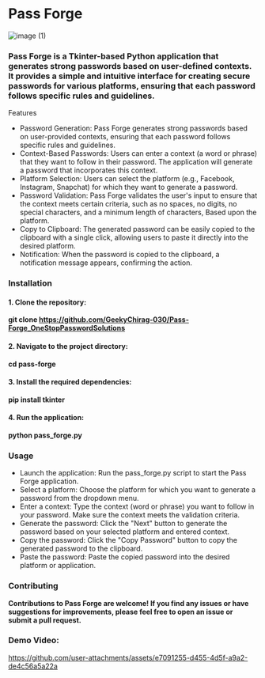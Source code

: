 # Pass Forge
![image (1)](https://github.com/user-attachments/assets/e075c561-c3c8-44a3-85de-a481e1e0b6d4)


### Pass Forge is a Tkinter-based Python application that generates strong passwords based on user-defined contexts. It provides a simple and intuitive interface for creating secure passwords for various platforms, ensuring that each password follows specific rules and guidelines.
Features
* Password Generation: Pass Forge generates strong passwords based on user-provided contexts, ensuring that each password follows specific rules and guidelines.
* Context-Based Passwords: Users can enter a context (a word or phrase) that they want to follow in their password. The application will generate a password that incorporates this context.
* Platform Selection: Users can select the platform (e.g., Facebook, Instagram, Snapchat) for which they want to generate a password.
* Password Validation: Pass Forge validates the user's input to ensure that the context meets certain criteria, such as no spaces, no digits, no special characters, and a minimum length of  characters, Based upon the platform.
* Copy to Clipboard: The generated password can be easily copied to the clipboard with a single click, allowing users to paste it directly into the desired platform.
* Notification: When the password is copied to the clipboard, a notification message appears, confirming the action.

### Installation
#### 1. Clone the repository:

**git clone https://github.com/GeekyChirag-030/Pass-Forge_OneStopPasswordSolutions**

#### 2. Navigate to the project directory:

**cd pass-forge**

#### 3. Install the required dependencies:

**pip install tkinter**

#### 4. Run the application:

**python pass_forge.py**

### Usage
* Launch the application: Run the pass_forge.py script to start the Pass Forge application.
* Select a platform: Choose the platform for which you want to generate a password from the dropdown menu.
* Enter a context: Type the context (word or phrase) you want to follow in your password. Make sure the context meets the validation criteria.
* Generate the password: Click the "Next" button to generate the password based on your selected platform and entered context.
* Copy the password: Click the "Copy Password" button to copy the generated password to the clipboard.
* Paste the password: Paste the copied password into the desired platform or application.

### Contributing
**Contributions to Pass Forge are welcome! If you find any issues or have suggestions for improvements, please feel free to open an issue or submit a pull request.**

### Demo Video:

https://github.com/user-attachments/assets/e7091255-d455-4d5f-a9a2-de4c56a5a22a




